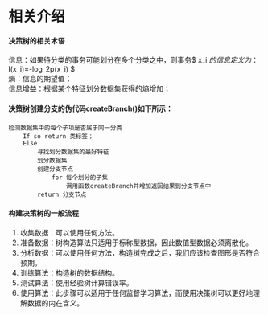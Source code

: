 <script type="text/javascript" async
  src="https://cdn.mathjax.org/mathjax/latest/MathJax.js?config=TeX-MML-AM_CHTML">
</script>

# 相关介绍
#### 决策树的相关术语
信息：如果待分类的事务可能划分在多个分类之中，则事务$ x_i $的信息定义为：$ l(x_i)=-log_2p(x_i) $  
熵：信息的期望值；  
信息增益：根据某个特征划分数据集获得的熵增加；  


#### 决策树创建分支的伪代码createBranch()如下所示：
```
检测数据集中的每个子项是否属于同一分类  
    If so return 类标签；  
    Else  
        寻找划分数据集的最好特征  
        划分数据集  
        创建分支节点  
            for 每个划分的子集  
                调用函数createBranch并增加返回结果到分支节点中  
        return 分支节点 
 ```
 
#### 构建决策树的一般流程
1. 收集数据：可以使用任何方法。
2. 准备数据：树构造算法只适用于标称型数据，因此数值型数据必须离散化。
3. 分析数据：可以使用任何方法，构造树完成之后，我们应该检查图形是否符合预期。
4. 训练算法：构造树的数据结构。
5. 测试算法：使用经验树计算错误率。
6. 使用算法：此步骤可以适用于任何监督学习算法，而使用决策树可以更好地理解数据的内在含义。
